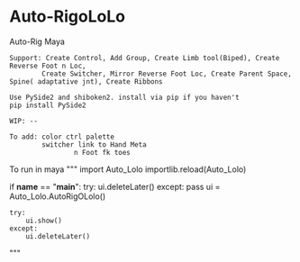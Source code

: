 # Auto-RigoLoLo
Auto-Rig Maya

    Support: Create Control, Add Group, Create Limb tool(Biped), Create Reverse Foot n Loc,
            Create Switcher, Mirror Reverse Foot Loc, Create Parent Space, Spine( adaptative jnt), Create Ribbons
    
    Use PySide2 and shiboken2. install via pip if you haven't
    pip install PySide2 
    
    WIP: --
    
    To add: color ctrl palette
            switcher link to Hand Meta
                    n Foot fk toes
            

To run in maya
"""
import Auto_Lolo
importlib.reload(Auto_Lolo)

if __name__ == "__main__":
    try:
        ui.deleteLater()
    except:
        pass
    ui = Auto_Lolo.AutoRigOLolo()

    try:
        ui.show()
    except:
        ui.deleteLater()
"""
